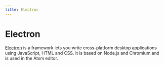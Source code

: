 ```yaml
---
title: Electron
---
```


# Electron

[Electron](https://github.com/atom/electron) is a framework lets you write cross-platform desktop applications using JavaScript, HTML and CSS. It is based on Node.js and Chromium and is used in the Atom editor.
